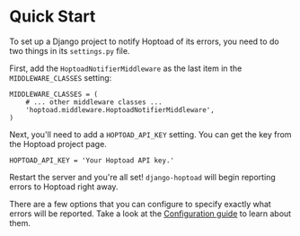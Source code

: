 Quick Start
===========

To set up a Django project to notify Hoptoad of its errors, you need to do two things in its `settings.py` file.

First, add the `HoptoadNotifierMiddleware` as the last item in the `MIDDLEWARE_CLASSES` setting:

    MIDDLEWARE_CLASSES = (
        # ... other middleware classes ...
        'hoptoad.middleware.HoptoadNotifierMiddleware',
    )

Next, you'll need to add a `HOPTOAD_API_KEY` setting.  You can get the key from the Hoptoad project page.

    HOPTOAD_API_KEY = 'Your Hoptoad API key.'

Restart the server and you're all set!  `django-hoptoad` will begin reporting errors to Hoptoad right away.

There are a few options that you can configure to specify exactly what errors will be reported.  Take a look at the [Configuration guide][config] to learn about them.

[config]: /config/